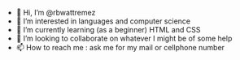 - 👋 Hi, I’m @rbwattremez
- 👀 I’m interested in languages and computer science
- 🌱 I’m currently learning (as a beginner) HTML and CSS
- 💞️ I’m looking to collaborate on whatever I might be of some help
- 📫 How to reach me : ask me for my mail or cellphone number

<!---
rbwattremez/rbwattremez is a ✨ special ✨ repository because its `README.md` (this file) appears on your GitHub profile.
You can click the Preview link to take a look at your changes.
--->
